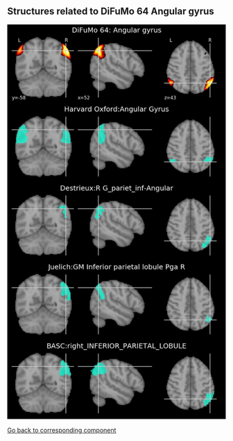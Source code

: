 


## Structures related to DiFuMo 64 Angular gyrus

![36](36.jpg "Structures related to DiFuMo 64 Angular gyrus")

[Go back to corresponding component](https://parietal-inria.github.io/DiFuMo/64/html/36.html)